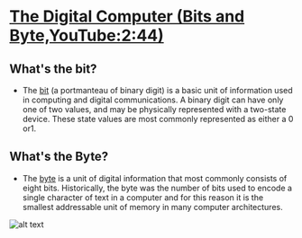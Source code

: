 # [The Digital Computer (Bits and Byte,YouTube:2:44)](https://www.youtube.com/watch?v=AdF2uk-EscE)

## What's the bit?
* The [bit](https://en.wikipedia.org/wiki/Bit) (a portmanteau of binary digit) is a basic unit of information used in computing and digital communications. A binary digit can have only one of two values, and may be physically represented with a two-state device. These state values are most commonly represented as either a 0 or1.
## What's the Byte?
* The [byte](https://en.wikipedia.org/wiki/Byte) is a unit of digital information that most commonly consists of eight bits. Historically, the byte was the number of bits used to encode a single character of text in a computer and for this reason it is the smallest addressable unit of memory in many computer architectures.

![alt text](http://www.circuitgrove.com/sites/default/files/tutorial_photos/bitbyte.svg)
